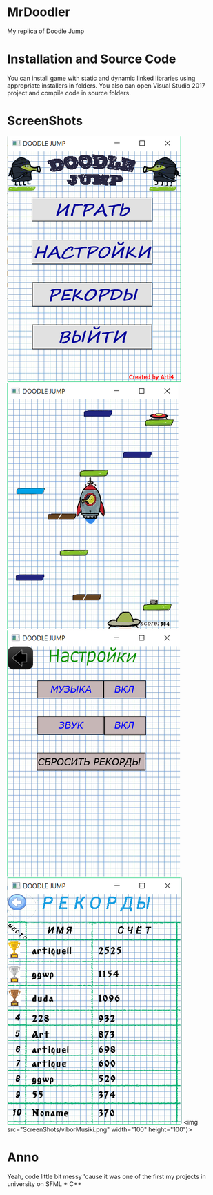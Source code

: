 # MrDoodler
My replica of Doodle Jump

# Installation and Source Code
You can install game with static and dynamic linked libraries using appropriate installers in folders. You also can open Visual Studio 2017 project and compile code in source folders.

# ScreenShots

![](ScreenShots/mainMenu.png)
![](ScreenShots/gameScreen.png)
![](ScreenShots/Settings.png)
![](ScreenShots/rec.png)
<img src="ScreenShots/viborMusiki.png" width="100" height="100")>

# Anno
Yeah, code little bit messy 'cause it was one of the first my projects in university on SFML + C++

